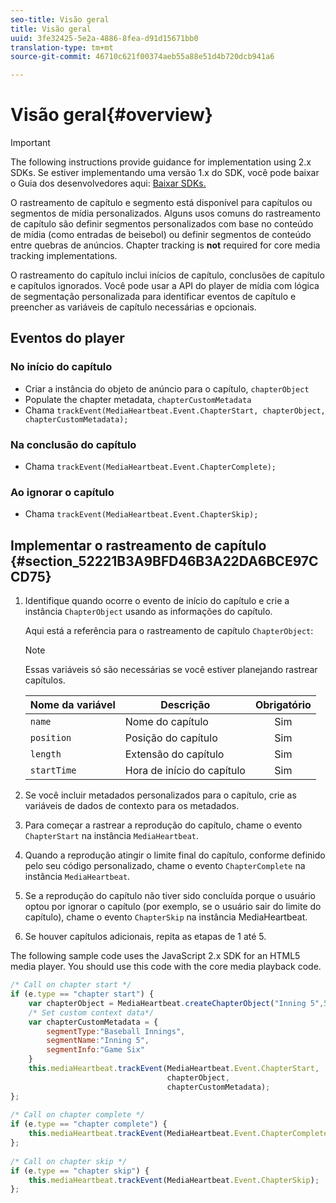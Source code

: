 ```yaml
---
seo-title: Visão geral
title: Visão geral
uuid: 3fe32425-5e2a-4886-8fea-d91d15671bb0
translation-type: tm+mt
source-git-commit: 46710c621f00374aeb55a88e51d4b720dcb941a6

---
```



# Visão geral{#overview}

>[!IMPORTANT]
>
>The following instructions provide guidance for implementation using 2.x SDKs. Se estiver implementando uma versão 1.x do SDK, você pode baixar o Guia dos desenvolvedores aqui: [Baixar SDKs.](/help/sdk-implement/download-sdks.md)

O rastreamento de capítulo e segmento está disponível para capítulos ou segmentos de mídia personalizados. Alguns usos comuns do rastreamento de capítulo são definir segmentos personalizados com base no conteúdo de mídia (como entradas de beisebol) ou definir segmentos de conteúdo entre quebras de anúncios. Chapter tracking is **not** required for core media tracking implementations.

O rastreamento do capítulo inclui inícios de capítulo, conclusões de capítulo e capítulos ignorados. Você pode usar a API do player de mídia com lógica de segmentação personalizada para identificar eventos de capítulo e preencher as variáveis de capítulo necessárias e opcionais.

## Eventos do player

### No início do capítulo

* Criar a instância do objeto de anúncio para o capítulo, `chapterObject`
* Populate the chapter metadata, `chapterCustomMetadata`
* Chama `trackEvent(MediaHeartbeat.Event.ChapterStart, chapterObject, chapterCustomMetadata);`

### Na conclusão do capítulo

* Chama `trackEvent(MediaHeartbeat.Event.ChapterComplete);`

### Ao ignorar o capítulo

* Chama `trackEvent(MediaHeartbeat.Event.ChapterSkip);`

## Implementar o rastreamento de capítulo {#section_52221B3A9BFD46B3A22DA6BCE97CCD75}

1. Identifique quando ocorre o evento de início do capítulo e crie a instância `ChapterObject` usando as informações do capítulo.

   Aqui está a referência para o rastreamento de capítulo `ChapterObject`:

   >[!NOTE]
   >
   >Essas variáveis só são necessárias se você estiver planejando rastrear capítulos.

   | Nome da variável | Descrição | Obrigatório |
   | --- | --- | :---: |
   | `name` | Nome do capítulo | Sim |
   | `position` | Posição do capítulo | Sim |
   | `length` | Extensão do capítulo | Sim |
   | `startTime` | Hora de início do capítulo | Sim |

1. Se você incluir metadados personalizados para o capítulo, crie as variáveis de dados de contexto para os metadados.
1. Para começar a rastrear a reprodução do capítulo, chame o evento `ChapterStart` na instância `MediaHeartbeat`.
1. Quando a reprodução atingir o limite final do capítulo, conforme definido pelo seu código personalizado, chame o evento `ChapterComplete` na instância `MediaHeartbeat`.
1. Se a reprodução do capítulo não tiver sido concluída porque o usuário optou por ignorar o capítulo (por exemplo, se o usuário sair do limite do capítulo), chame o evento `ChapterSkip` na instância MediaHeartbeat.
1. Se houver capítulos adicionais, repita as etapas de 1 até 5.

The following sample code uses the JavaScript 2.x SDK for an HTML5 media player. You should use this code with the core media playback code.

```js
/* Call on chapter start */ 
if (e.type == "chapter start") { 
    var chapterObject = MediaHeartbeat.createChapterObject("Inning 5",5,500,2500); 
    /* Set custom context data*/ 
    var chapterCustomMetadata = { 
        segmentType:"Baseball Innings", 
        segmentName:"Inning 5", 
        segmentInfo:"Game Six" 
    } 
    this.mediaHeartbeat.trackEvent(MediaHeartbeat.Event.ChapterStart,  
                                   chapterObject,  
                                   chapterCustomMetadata); 
}; 
 
/* Call on chapter complete */ 
if (e.type == "chapter complete") { 
    this.mediaHeartbeat.trackEvent(MediaHeartbeat.Event.ChapterComplete); 
}; 
 
/* Call on chapter skip */ 
if (e.type == "chapter skip") { 
    this.mediaHeartbeat.trackEvent(MediaHeartbeat.Event.ChapterSkip); 
}; 
```

